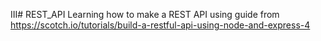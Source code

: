 III# REST_API
Learning how to make a REST API using guide from https://scotch.io/tutorials/build-a-restful-api-using-node-and-express-4
